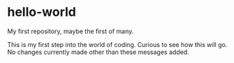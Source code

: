 # hello-world
My first repository, maybe the first of many. 

This is my first step into the world of coding. Curious to see how this will go. 
No changes currently made other than these messages added. 
